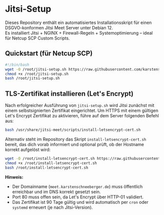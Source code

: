 # Jitsi-Setup

Dieses Repository enthält ein automatisiertes Installationsskript für einen DSGVO-konformen Jitsi Meet Server unter Debian 12.  
Es installiert Jitsi + NGINX + Firewall-Regeln + Systemoptimierung – ideal für Netcup SCP Custom Scripts.

## Quickstart (für Netcup SCP)

```bash
#!/bin/bash
wget -O /root/jitsi-setup.sh https://raw.githubusercontent.com/karstenschneeberger/jitsi-setup/master/jitsi-setup.sh
chmod +x /root/jitsi-setup.sh
bash /root/jitsi-setup.sh

```



## TLS-Zertifikat installieren (Let's Encrypt)

Nach erfolgreicher Ausführung von `jitsi-setup.sh` wird Jitsi zunächst mit einem selbstsignierten Zertifikat eingerichtet. Um HTTPS mit einem gültigen Let's Encrypt Zertifikat zu aktivieren, führe auf dem Server folgenden Befehl aus:

```bash
bash /usr/share/jitsi-meet/scripts/install-letsencrypt-cert.sh
```

Alternativ steht im Repository das Skript `install-letsencrypt-cert.sh` bereit, das dich vorab informiert und optional prüft, ob der Hostname korrekt aufgelöst wird:

```bash
wget -O /root/install-letsencrypt-cert.sh https://raw.githubusercontent.com/karstenschneeberger/jitsi-setup/master/install-letsencrypt-cert.sh
chmod +x /root/install-letsencrypt-cert.sh
bash /root/install-letsencrypt-cert.sh
```

**Hinweis:**

- Der Domainname (`meet.karstenschneeberger.de`) muss öffentlich erreichbar und im DNS korrekt gesetzt sein.
- Port 80 muss offen sein, da Let's Encrypt über HTTP-01 validiert.
- Das Zertifikat ist 90 Tage gültig und wird automatisch per `cron` oder `systemd` erneuert (je nach Jitsi-Version).